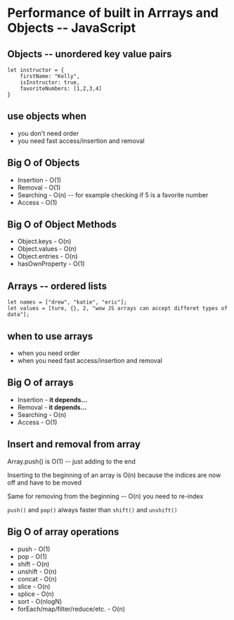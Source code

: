 # Performance of built in Arrrays and Objects -- JavaScript

## Objects -- unordered key value pairs

	let instructor = {
		firstName: "Kelly",
		isInstructor: true,
		favoriteNumbers: [1,2,3,4]
	}

## use objects when

* you don't need order
* you need fast access/insertion and removal

## Big O of Objects

* Insertion - O(1)
* Removal - O(1)
* Searching - O(n) -- for example checking if 5 is a favorite number
* Access - O(1)

## Big O of Object Methods

* Object.keys - O(n)
* Object.values - O(n)
* Object.entries - O(n)
* hasOwnProperty - O(1)

## Arrays -- ordered lists

	let names = ["drew", "katie", "eric"];
	let values = [ture, {}, 2, "wow JS arrays can accept differet types of data"];

## when to use arrays

* when you need order 
* when you need fast access/insertion and removal

## Big O of arrays

* Insertion - **it depends...**
* Removal - **it depends...**
* Searching - O(n)
* Access - O(1)

## Insert and removal from array

Array.push() is O(1) -- just adding to the end 

Inserting to the beginning of an array is O(n) because the indices are now off and have to be moved

Same for removing from the beginning -- O(n) you need to re-index

`push()` and `pop()` always faster than `shift()` and `unshift()`


## Big O of array operations

* push - O(1)
* pop - O(1)
* shift - O(n)
* unshift - O(n)
* concat - O(n)
* slice - O(n)
* splice - O(n)
* sort - O(nlogN)
* forEach/map/filter/reduce/etc. - O(n)


